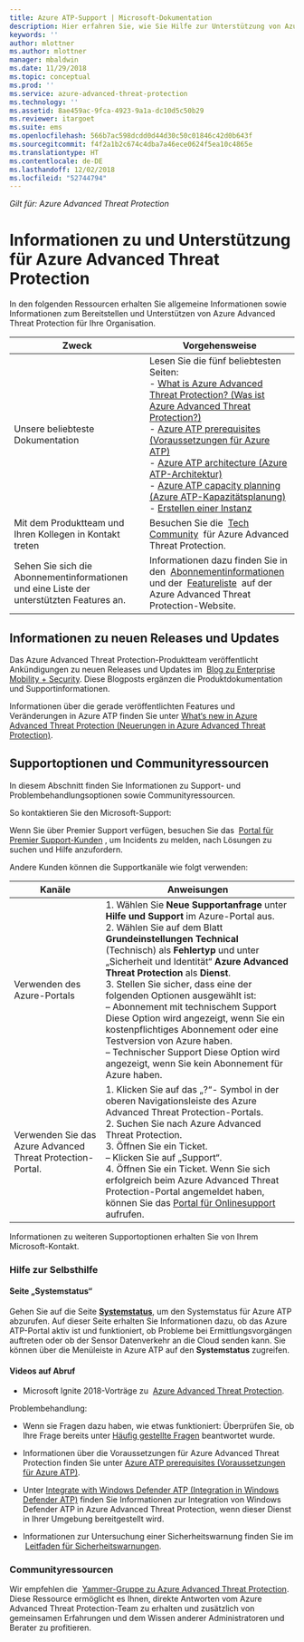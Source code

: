 ```yaml
---
title: Azure ATP-Support | Microsoft-Dokumentation
description: Hier erfahren Sie, wie Sie Hilfe zur Unterstützung von Azure ATP erhalten.
keywords: ''
author: mlottner
ms.author: mlottner
manager: mbaldwin
ms.date: 11/29/2018
ms.topic: conceptual
ms.prod: ''
ms.service: azure-advanced-threat-protection
ms.technology: ''
ms.assetid: 8ae459ac-9fca-4923-9a1a-dc10d5c50b29
ms.reviewer: itargoet
ms.suite: ems
ms.openlocfilehash: 566b7ac598dcdd0d44d30c50c01846c42d0b643f
ms.sourcegitcommit: f4f2a1b2c674c4dba7a46ece0624f5ea10c4865e
ms.translationtype: HT
ms.contentlocale: de-DE
ms.lasthandoff: 12/02/2018
ms.locfileid: "52744794"
---
```

*Gilt für: Azure Advanced Threat Protection*


# <a name="azure-advanced-threat-protection-information-and-support"></a>Informationen zu und Unterstützung für Azure Advanced Threat Protection 


In den folgenden Ressourcen erhalten Sie allgemeine Informationen sowie Informationen zum Bereitstellen und Unterstützen von Azure Advanced Threat Protection für Ihre Organisation.

|Zweck|Vorgehensweise|
|----|----|
|Unsere beliebteste Dokumentation|Lesen Sie die fünf beliebtesten Seiten:<br>- [What is Azure Advanced Threat Protection? (Was ist Azure Advanced Threat Protection?)](what-is-atp.md)<br>- [Azure ATP prerequisites (Voraussetzungen für Azure ATP)](atp-prerequisites.md)<br>- [Azure ATP architecture (Azure ATP-Architektur)](atp-architecture.md)<br>- [Azure ATP capacity planning (Azure ATP-Kapazitätsplanung)](atp-capacity-planning.md)<br>- [Erstellen einer Instanz](install-atp-step1.md)|
|Mit dem Produktteam und Ihren Kollegen in Kontakt treten|Besuchen Sie die  [Tech Community](https://techcommunity.microsoft.com/t5/Azure-Advanced-Threat-Protection/bd-p/AzureAdvancedThreatProtection)  für Azure Advanced Threat Protection.|
|Sehen Sie sich die Abonnementinformationen und eine Liste der unterstützten Features an.|Informationen dazu finden Sie in den  [Abonnementinformationen](https://www.microsoft.com/cloud-platform/azure-information-protection-pricing)  und der  [Featureliste](https://www.microsoft.com/cloud-platform/azure-information-protection-features)  auf der Azure Advanced Threat Protection-Website.|

## <a name="information-about-new-releases-and-updates"></a>Informationen zu neuen Releases und Updates

Das Azure Advanced Threat Protection-Produktteam veröffentlicht Ankündigungen zu neuen Releases und Updates im  [Blog zu Enterprise Mobility + Security](https://cloudblogs.microsoft.com/enterprisemobility/author/microsoft-advanced-threat-analytics-team/).
Diese Blogposts ergänzen die Produktdokumentation und Supportinformationen.

Informationen über die gerade veröffentlichten Features und Veränderungen in Azure ATP finden Sie unter [What‘s new in Azure Advanced Threat Protection (Neuerungen in Azure Advanced Threat Protection)](atp-whats-new.md).

## <a name="support-options-and-community-resources"></a>Supportoptionen und Communityressourcen

In diesem Abschnitt finden Sie Informationen zu Support- und Problembehandlungsoptionen sowie Communityressourcen.

So kontaktieren Sie den Microsoft-Support:

Wenn Sie über Premier Support verfügen, besuchen Sie das  [Portal für Premier Support-Kunden](https://premier.microsoft.com/) , um Incidents zu melden, nach Lösungen zu suchen und Hilfe anzufordern.

Andere Kunden können die Supportkanäle wie folgt verwenden:

| Kanäle|Anweisungen|
|------|-----|
|Verwenden des Azure-Portals|1. Wählen Sie **Neue Supportanfrage** unter **Hilfe und Support** im Azure-Portal aus. <br>2. Wählen Sie auf dem Blatt **Grundeinstellungen** **Technical** (Technisch) als **Fehlertyp** und unter „Sicherheit und Identität“ **Azure Advanced Threat Protection** als **Dienst**. <br>3. Stellen Sie sicher, dass eine der folgenden Optionen ausgewählt ist:<br>– Abonnement mit technischem Support Diese Option wird angezeigt, wenn Sie ein kostenpflichtiges Abonnement oder eine Testversion von Azure haben.<br>– Technischer Support Diese Option wird angezeigt, wenn Sie kein Abonnement für Azure haben.|
|Verwenden Sie das Azure Advanced Threat Protection-Portal.| 1. Klicken Sie auf das „?“- Symbol in der oberen Navigationsleiste des Azure Advanced Threat Protection-Portals.<br>2. Suchen Sie nach Azure Advanced Threat Protection.<br>3. Öffnen Sie ein Ticket.<br>– Klicken Sie auf „Support“.<br>4. Öffnen Sie ein Ticket. Wenn Sie sich erfolgreich beim Azure Advanced Threat Protection-Portal angemeldet haben, können Sie das [Portal für Onlinesupport](https://support.microsoft.com/assistedsupportproducts) aufrufen. |

Informationen zu weiteren Supportoptionen erhalten Sie von Ihrem Microsoft-Kontakt.

### <a name="self-help"></a>Hilfe zur Selbsthilfe

#### <a name="system-status-page"></a>Seite „Systemstatus“ 

Gehen Sie auf die Seite [**Systemstatus**](https://health.atp.azure.com/), um den Systemstatus für Azure ATP abzurufen. Auf dieser Seite erhalten Sie Informationen dazu, ob das Azure ATP-Portal aktiv ist und funktioniert, ob Probleme bei Ermittlungsvorgängen auftreten oder ob der Sensor Datenverkehr an die Cloud senden kann. Sie können über die Menüleiste in Azure ATP auf den **Systemstatus** zugreifen.

#### <a name="on-demand-videos"></a>Videos auf Abruf

- Microsoft Ignite 2018-Vorträge zu  [Azure Advanced Threat Protection](https://myignite.techcommunity.microsoft.com/sessions?t=%257B%2522from%2522%253A%25222018-09-23T08%253A00%253A00-04%253A00%2522%252C%2522to%2522%253A%25222018-09-28T19%253A00%253A00-04%253A00%2522%257D&q=azure%2520advanced%2520threat%2520protection#ignite-html-anchor).

Problembehandlung:

- Wenn sie Fragen dazu haben, wie etwas funktioniert: Überprüfen Sie, ob Ihre Frage bereits unter [Häufig gestellte Fragen](atp-technical-faq.md) beantwortet wurde.

- Informationen über die Voraussetzungen für Azure Advanced Threat Protection finden Sie unter [Azure ATP prerequisites (Voraussetzungen für Azure ATP)](atp-prerequisites.md).

- Unter [Integrate with Windows Defender ATP (Integration in Windows Defender ATP)](integrate-wd-atp.md) finden Sie Informationen zur Integration von Windows Defender ATP in Azure Advanced Threat Protection, wenn dieser Dienst in Ihrer Umgebung bereitgestellt wird.

- Informationen zur Untersuchung einer Sicherheitswarnung finden Sie im  [Leitfaden für Sicherheitswarnungen](suspicious-activity-guide.md).

### <a name="community-resources"></a>Communityressourcen

Wir empfehlen die  [Yammer-Gruppe zu Azure Advanced Threat Protection](https://www.yammer.com/AskIPTeam). Diese Ressource ermöglicht es Ihnen, direkte Antworten vom Azure Advanced Threat Protection-Team zu erhalten und zusätzlich von gemeinsamen Erfahrungen und dem Wissen anderer Administratoren und Berater zu profitieren.
